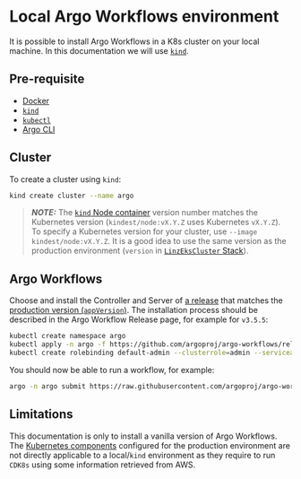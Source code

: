 # Local Argo Workflows environment

It is possible to install Argo Workflows in a K8s cluster on your local machine. In this documentation we will use [`kind`](https://kind.sigs.k8s.io/).

## Pre-requisite

- [Docker](https://docs.docker.com/engine/install/)
- [`kind`](https://kind.sigs.k8s.io/docs/user/quick-start/#installation)
- [`kubectl`](https://kubernetes.io/docs/tasks/tools/#kubectl)
- [Argo CLI](https://argo-workflows.readthedocs.io/en/latest/walk-through/argo-cli/#argo-cli)

## Cluster

To create a cluster using `kind`:

```bash
kind create cluster --name argo
```

> **_NOTE:_** The [`kind` Node container](https://hub.docker.com/r/kindest/node/tags) version number matches the Kubernetes version (`kindest/node:vX.Y.Z` uses Kubernetes `vX.Y.Z`). To specify a Kubernetes version for your cluster, use `--image kindest/node:vX.Y.Z`. It is a good idea to use the same version as the production environment (`version` in [`LinzEksCluster` Stack](../infra/eks/cluster.ts)).

## Argo Workflows

Choose and install the Controller and Server of [a release](https://github.com/argoproj/argo-workflows/releases/) that matches the [production version (`appVersion`)](https://github.com/linz/topo-workflows/blob/master/infra/charts/argo.workflows.ts). The installation process should be described in the Argo Workflow Release page, for example for `v3.5.5`:

```bash
kubectl create namespace argo
kubectl apply -n argo -f https://github.com/argoproj/argo-workflows/releases/download/v3.5.5/install.yaml
kubectl create rolebinding default-admin --clusterrole=admin --serviceaccount=argo:default --namespace=argo
```

You should now be able to run a workflow, for example:

```bash
argo -n argo submit https://raw.githubusercontent.com/argoproj/argo-workflows/refs/heads/main/examples/hello-world.yaml
```

## Limitations

This documentation is only to install a vanilla version of Argo Workflows. The [Kubernetes components](../docs/infrastructure/components) configured for the production environment are not directly applicable to a local/`kind` environment as they require to run `CDK8s` using some information retrieved from AWS.
